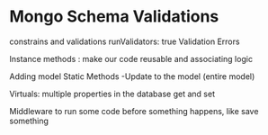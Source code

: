 # Mongo Schema Validations
constrains and validations
runValidators: true
Validation Errors

Instance methods : make our code reusable and associating logic 

Adding model Static Methods
    -Update to the model (entire model)

Virtuals: multiple properties in the database
    get and set

Middleware
    to run some code before something happens, like save something 
    